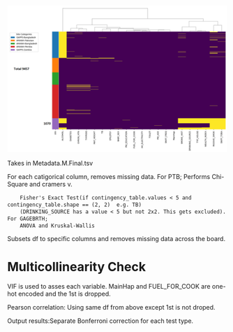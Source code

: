 ![alt text](https://github.com/jahaltom/mtDNA-Pre-term-birth-association-/blob/main/Exploratory%20Data%20Analysis/MissingDataHeatmap.png?raw=true)





Takes in Metadata.M.Final.tsv 

For each catigorical column, removes missing data.
    For PTB; 
        Performs Chi-Square and cramers v.
        
        Fisher's Exact Test(if contingency_table.values < 5 and contingency_table.shape == (2, 2)  e.g. TB)
        (DRINKING_SOURCE has a value < 5 but not 2x2. This gets excluded). 
    For GAGEBRTH;
        ANOVA and Kruskal-Wallis



Subsets df to specific columns and removes missing data across the board. 


# Multicollinearity Check
VIF is used to asses each variable. MainHap and FUEL_FOR_COOK are one-hot encoded and the 1st is dropped. 


Pearson correlation: Using same df from above except 1st is not droped.


Output results:Separate Bonferroni correction for each test type.


